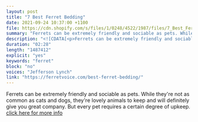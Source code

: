 ```yaml
---
layout: post
title: "7 Best Ferret Bedding"
date: 2021-09-24 10:37:00 +1100
file: https://cdn.shopify.com/s/files/1/0248/4522/1987/files/7_Best_Ferret_Bedding.mp3?v=1632444019
summary: "Ferrets can be extremely friendly and sociable as pets. While they're not as common as cats and dogs, they're lovely animals to keep and will definitely give you great company. But every pet requires a certain degree of upkeep."
description: "<![CDATA[<p>Ferrets can be extremely friendly and sociable as pets. While they're not as common as cats and dogs, they're lovely animals to keep and will definitely give you great company. But every pet requires a certain degree of upkeep.<https://ferretvoice.com/best-ferret-bedding/'>click here for more info</a></p>]]>"
duration: "02:28" 
length: "1487412"
explicit: "yes" 
keywords: "ferret"
block: "no" 
voices: "Jefferson Lynch"
link: "https://ferretvoice.com/best-ferret-bedding/"
---
```


Ferrets can be extremely friendly and sociable as pets. While they're not as common as cats and dogs, they're lovely animals to keep and will definitely give you great company. But every pet requires a certain degree of upkeep. [click here for more info](https://ferretvoice.com/best-ferret-bedding/)

